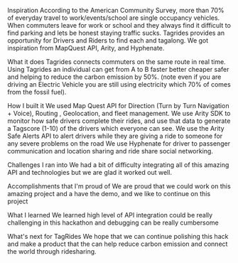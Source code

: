 Inspiration
According to the American Community Survey, more than 70% of everyday travel to work/events/school are single occupancy vehicles. When commuters leave for work or school and they always find it difficult to find parking and lets be honest staying traffic sucks. Tagrides provides an opportunity for Drivers and Riders to find each and tagalong. We got inspiration from MapQuest API, Arity, and Hyphenate.

What it does
Tagrides connects commuters on the same route in real time. Using Tagrides an individual can get from A to B faster better cheaper safer and helping to reduce the carbon emission by 50%. (note even if you are driving an Electric Vehicle you are still using electricity which 70% of comes from the fossil fuel).

How I built it
We used Map Quest API for Direction (Turn by Turn Navigation + Voice), Routing , Geolocation, and fleet management. We use Arity SDK to monitor how safe drivers complete their rides, and use that data to generate a Tagscore (1-10) of the drivers which everyone can see. We use the Arity Safe Alerts API to alert drivers while they are giving a ride to someone for any severe problems on the road We use Hyphenate for driver to passenger communication and location sharing and ride share social networking.

Challenges I ran into
We had a bit of difficulty integrating all of this amazing API and technologies but we are glad it worked out well.

Accomplishments that I'm proud of
We are proud that we could work on this amazing project and a have the demo, and we like to continue on this project

What I learned
We learned high level of API integration could be really challenging in this hackathon and debugging can be really cumbersome

What's next for TagRides
We hope that we can continue polishing this hack and make a product that the can help reduce carbon emission and connect the world through ridesharing.
